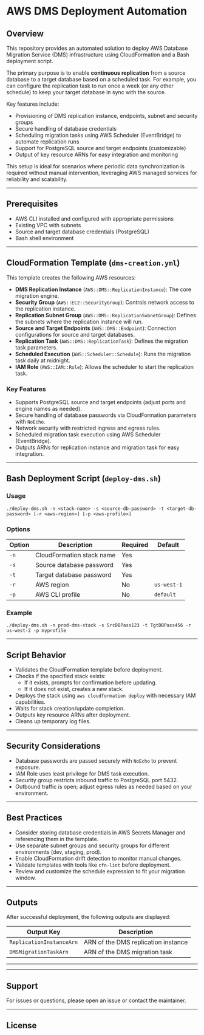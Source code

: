 # AWS DMS Deployment Automation

## Overview
This repository provides an automated solution to deploy AWS Database Migration Service (DMS) infrastructure using CloudFormation and a Bash deployment script. 

The primary purpose is to enable **continuous replication** from a source database to a target database based on a scheduled task. For example, you can configure the replication task to run once a week (or any other schedule) to keep your target database in sync with the source.

Key features include:
- Provisioning of DMS replication instance, endpoints, subnet and security groups
- Secure handling of database credentials
- Scheduling migration tasks using AWS Scheduler (EventBridge) to automate replication runs
- Support for PostgreSQL source and target endpoints (customizable)
- Output of key resource ARNs for easy integration and monitoring

This setup is ideal for scenarios where periodic data synchronization is required without manual intervention, leveraging AWS managed services for reliability and scalability.


---

## Prerequisites
- AWS CLI installed and configured with appropriate permissions
- Existing VPC with subnets
- Source and target database credentials (PostgreSQL)
- Bash shell environment

---

## CloudFormation Template (`dms-creation.yml`)
This template creates the following AWS resources:

- **DMS Replication Instance** (`AWS::DMS::ReplicationInstance`): The core migration engine.
- **Security Group** (`AWS::EC2::SecurityGroup`): Controls network access to the replication instance.
- **Replication Subnet Group** (`AWS::DMS::ReplicationSubnetGroup`): Defines the subnets where the replication instance will run.
- **Source and Target Endpoints** (`AWS::DMS::Endpoint`): Connection configurations for source and target databases.
- **Replication Task** (`AWS::DMS::ReplicationTask`): Defines the migration task parameters.
- **Scheduled Execution** (`AWS::Scheduler::Schedule`): Runs the migration task daily at midnight.
- **IAM Role** (`AWS::IAM::Role`): Allows the scheduler to start the replication task.

### Key Features
- Supports PostgreSQL source and target endpoints (adjust ports and engine names as needed).
- Secure handling of database passwords via CloudFormation parameters with `NoEcho`.
- Network security with restricted ingress and egress rules.
- Scheduled migration task execution using AWS Scheduler (EventBridge).
- Outputs ARNs for replication instance and migration task for easy integration.

---

## Bash Deployment Script (`deploy-dms.sh`)

### Usage

```./deploy-dms.sh -n <stack-name> -s <source-db-password> -t <target-db-password> [-r <aws-region>] [-p <aws-profile>]```


### Options
| Option | Description                                  | Required | Default          |
|--------|----------------------------------------------|----------|------------------|
| `-n`   | CloudFormation stack name                     | Yes      |                  |
| `-s`   | Source database password                       | Yes      |                  |
| `-t`   | Target database password                       | Yes      |                  |
| `-r`   | AWS region                                    | No       | `us-west-1` |
| `-p`   | AWS CLI profile                               | No       | `default`        |

### Example

```./deploy-dms.sh -n prod-dms-stack -s SrcDBPass123 -t TgtDBPass456 -r us-west-2 -p myprofile```


---

## Script Behavior
- Validates the CloudFormation template before deployment.
- Checks if the specified stack exists:
  - If it exists, prompts for confirmation before updating.
  - If it does not exist, creates a new stack.
- Deploys the stack using `aws cloudformation deploy` with necessary IAM capabilities.
- Waits for stack creation/update completion.
- Outputs key resource ARNs after deployment.
- Cleans up temporary log files.

---

## Security Considerations
- Database passwords are passed securely with `NoEcho` to prevent exposure.
- IAM Role uses least privilege for DMS task execution.
- Security group restricts inbound traffic to PostgreSQL port 5432.
- Outbound traffic is open; adjust egress rules as needed based on your environment.

---

## Best Practices
- Consider storing database credentials in AWS Secrets Manager and referencing them in the template.
- Use separate subnet groups and security groups for different environments (dev, staging, prod).
- Enable CloudFormation drift detection to monitor manual changes.
- Validate templates with tools like `cfn-lint` before deployment.
- Review and customize the schedule expression to fit your migration window.

---

## Outputs
After successful deployment, the following outputs are displayed:

| Output Key              | Description                                |
|------------------------|--------------------------------------------|
| `ReplicationInstanceArn` | ARN of the DMS replication instance       |
| `DMSMigrationTaskArn`    | ARN of the DMS migration task              |

---


---

## Support
For issues or questions, please open an issue or contact the maintainer.

---

## License


